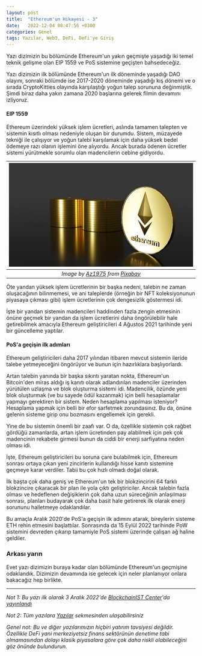 ```yaml
---
layout: post
title:  "Ethereum'un Hikayesi - 3"
date:   2022-12-04 08:47:56 +0300
categories: Genel
tags: Yazılar, Web3, DeFi, DeFi'ye Giriş
---
```


Yazı dizimizin bu bölümünde Ethereum'un yakın geçmişte yaşadığı iki temel teknik gelişme olan EIP 1559 ve PoS sistemine geçişten bahsedeceğiz. 

Yazı dizimizin ilk bölümünde Ethereum'un ilk döneminde yaşadığı DAO olayını, sonraki bölümde ise 2017-2020 döneminde yaşadığı kış dönemi ve o sırada CryptoKitties olayında karşılaştığı yoğun talep sorununa değinmiştik. Şimdi biraz daha yakın zamana 2020 başlarına gelerek filmin devamını izliyoruz. 

#### EIP 1559

Ethereum üzerindeki yüksek işlem ücretleri, aslında tamamen talepten ve sistemin kısıtlı olması nedeniyle oluşan bir durumdu. Sistem, müzayede tekniği ile çalışıyor ve  yoğun talebi karşılamak için daha yüksek bedel ödemeye razı olanın işlemini öne alıyordu. Ancak burada ödenen ücretler sistemi yürütmekle sorumlu olan madencilerin cebine gidiyordu. 

| ![ethereum_3](/assets/ethereum-7107978_800.jpg)|
|:--:| 
| *Image by [Az1975](https://pixabay.com/users/az1975-18732333/) from [Pixabay](https://pixabay.com/)*|

Öte yandan yüksek işlem ücretlerinin bir başka nedeni, talebin ne zaman oluşacağının bilinmemesi, ve ani taleplerde (örneğin bir NFT koleksiyonunun piyasaya çıkması gibi) işlem ücretlerinin çok dengesizlik göstermesi idi. 

İşte bir yandan sistemin madencileri haddinden fazla zengin etmesinin önüne geçmek bir yandan da işlem ücretlerini daha öngörülebilir hale getirebilmek amacıyla Ethereum geliştiricileri 4 Ağustos 2021 tarihinde yeni bir güncelleme yaptılar.  

#### PoS'a geçişin ilk adımları
Ethereum geliştiricileri daha 2017 yılından itibaren mevcut sistemin ileride talebe yetmeyeceğini öngörüyor ve bunun için hazırlıklara başlıyorlardı. 

Artan talebin yanında bir başka sıkıntı yaratan nokta, Ethereum'un Bitcoin'den miras aldığı iş kanıtı olarak adlandırılan madenciler üzerinden yürütülen uzlaşma ve blok oluşturma sistemi idi. Madencilik, özünde yeni blok oluşturmak (ve bu sayede ödül kazanmak) için belli hesaplamalar yapmayı gerektiren bir sistem. Neden hesaplama yapılması isteniyor? Hesaplama yapmak için belli bir efor sarfetmek zorundasınız. Bu da, önüne gelenin sisteme girip onu bozmasını engellemek için gerekli.

Yine de bu sistemin önemli bir zaafı var. O da, özellikle sistemin çok rağbet gördüğü zamanlarda, artan işlem ücretinden pay alabilmek için pek çok madencinin rekabete girmesi bunun da ciddi bir enerji sarfiyatına neden olması idi. 

İşte, Ethereum geliştiricileri bu soruna çare bulabilmek için, Ethereum sonrası ortaya çıkan yeni zincirlerin kullandığı hisse kanıtı sistemine geçmeye karar verdiler.  Tabii bu çok hızlı olmadı doğal olarak. 

İlk başta çok daha geniş ve Ethereum'un tek bir blokzincirini 64 farklı blokzincire çıkaracak bir plan ile yola çıktı geliştiriciler. Ancak talebin fazla olması ve hedeflenen değişiklerin çok daha uzun süreceğinin anlaşılması sonrası, planları budayarak çok daha basit hale getirerek ilk olarak enerji sorununu halletmeye odaklandılar. 

Bu amaçla Aralık 2020'de PoS'a geçişin ilk adımını atarak, bireylerin sisteme ETH rehin etmesini başlattılar. Sonrasında da 15 Eylül 2022 tarihinde PoW sistemini devreden çıkarıp tamamiyle PoS sistemi üzerinde çalışan ağ haline geldiler. 

### Arkası yarın

Evet yazı dizimizin buraya kadar olan bölümünde Ethereum'un geçmişine odaklandık. Dizimizin devamında ise gelecek için neler planlanıyor onlara bakacağız hep birlikte.

---

*Not 1: Bu yazı ilk olarak 3 Aralık 2022'de [BlockchainIST Center](https://medium.com/blockchainist-center)'da [yayınlandı](https://medium.com/blockchainist-center/ethereumun-hikayesi-iii-417f6ecd1c9a?source=your_stories_page-------------------------------------)*

*Not 2: Tüm yazılara [Yazılar](/articles/) sekmesinden ulaşabilirsiniz*

*Genel not: Bu ve diğer yazılarımızın hiçbiri yatırım tavsiyesi değildir. Özellikle DeFi yani merkeziyetsiz finans sektörünün denetime tabi olmamasından dolayı klasik piyasalara göre çok daha riskli olabileceğini göz önünde bulundurun.* 
